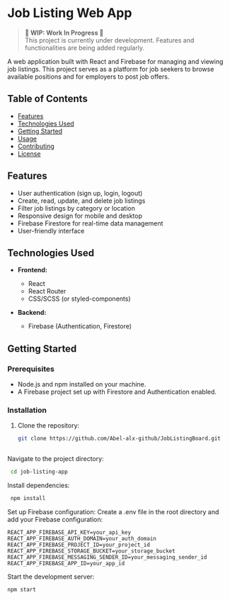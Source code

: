 # Job Listing Web App
> **🚧 WIP: Work In Progress 🚧**  
> This project is currently under development. Features and functionalities are being added regularly.

A web application built with React and Firebase for managing and viewing job listings. This project serves as a platform for job seekers to browse available positions and for employers to post job offers.

## Table of Contents

- [Features](#features)
- [Technologies Used](#technologies-used)
- [Getting Started](#getting-started)
- [Usage](#usage)
- [Contributing](#contributing)
- [License](#license)

## Features

- User authentication (sign up, login, logout)
- Create, read, update, and delete job listings
- Filter job listings by category or location
- Responsive design for mobile and desktop
- Firebase Firestore for real-time data management
- User-friendly interface

## Technologies Used

- **Frontend:**
  - React
  - React Router
  - CSS/SCSS (or styled-components)
  
- **Backend:**
  - Firebase (Authentication, Firestore)

## Getting Started

### Prerequisites

- Node.js and npm installed on your machine.
- A Firebase project set up with Firestore and Authentication enabled.

### Installation

1. Clone the repository:

   ```bash
   git clone https://github.com/Abel-alx-github/JobListingBoard.git
  
Navigate to the project directory:
  ```bash
   cd job-listing-app
```
Install dependencies:
  ```bash
   npm install
```
Set up Firebase configuration:
Create a .env file in the root directory and add your Firebase configuration:
```
REACT_APP_FIREBASE_API_KEY=your_api_key
REACT_APP_FIREBASE_AUTH_DOMAIN=your_auth_domain
REACT_APP_FIREBASE_PROJECT_ID=your_project_id
REACT_APP_FIREBASE_STORAGE_BUCKET=your_storage_bucket
REACT_APP_FIREBASE_MESSAGING_SENDER_ID=your_messaging_sender_id
REACT_APP_FIREBASE_APP_ID=your_app_id
```
Start the development server:
```bash
npm start
```
